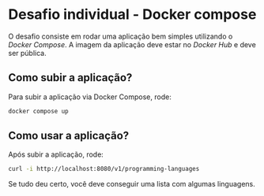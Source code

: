 # Desafio individual - Docker compose

O desafio consiste em rodar uma aplicação bem simples utilizando o *Docker Compose*. A imagem da aplicação deve estar no *Docker Hub* e deve ser pública.

## Como subir a aplicação?

Para subir a aplicação via Docker Compose, rode:

```bash
docker compose up
``` 

## Como usar a aplicação?

Após subir a aplicação, rode:

```bash
curl -i http://localhost:8080/v1/programming-languages
```

Se tudo deu certo, você deve conseguir uma lista com algumas linguagens.
